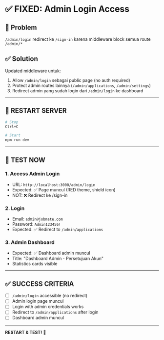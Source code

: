 # ✅ FIXED: Admin Login Access

## 🐛 Problem
`/admin/login` redirect ke `/sign-in` karena middleware block semua route `/admin/*`

## ✅ Solution
Updated middleware untuk:
1. Allow `/admin/login` sebagai public page (no auth required)
2. Protect admin routes lainnya (`/admin/applications`, `/admin/settings`)
3. Redirect admin yang sudah login dari `/admin/login` ke dashboard

---

## 🔄 RESTART SERVER

```bash
# Stop
Ctrl+C

# Start
npm run dev
```

---

## 🧪 TEST NOW

### **1. Access Admin Login**
- URL: `http://localhost:3000/admin/login`
- Expected: ✅ Page muncul (RED theme, shield icon)
- NOT: ❌ Redirect ke /sign-in

### **2. Login**
- Email: `admin@jobmate.com`
- Password: `Admin123456!`
- Expected: ✅ Redirect to `/admin/applications`

### **3. Admin Dashboard**
- Expected: ✅ Dashboard admin muncul
- Title: "Dashboard Admin - Persetujuan Akun"
- Statistics cards visible

---

## ✅ SUCCESS CRITERIA

- [ ] `/admin/login` accessible (no redirect)
- [ ] Admin login page muncul
- [ ] Login with admin credentials works
- [ ] Redirect to `/admin/applications` after login
- [ ] Dashboard admin muncul

---

**RESTART & TEST!** 🚀
